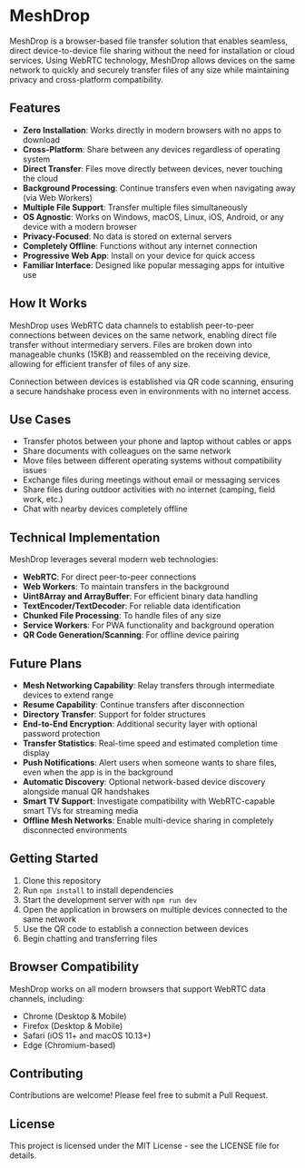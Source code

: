 # MeshDrop

MeshDrop is a browser-based file transfer solution that enables seamless, direct device-to-device file sharing without the need for installation or cloud services. Using WebRTC technology, MeshDrop allows devices on the same network to quickly and securely transfer files of any size while maintaining privacy and cross-platform compatibility.

## Features

- **Zero Installation**: Works directly in modern browsers with no apps to download
- **Cross-Platform**: Share between any devices regardless of operating system
- **Direct Transfer**: Files move directly between devices, never touching the cloud
- **Background Processing**: Continue transfers even when navigating away (via Web Workers)
- **Multiple File Support**: Transfer multiple files simultaneously
- **OS Agnostic**: Works on Windows, macOS, Linux, iOS, Android, or any device with a modern browser
- **Privacy-Focused**: No data is stored on external servers
- **Completely Offline**: Functions without any internet connection
- **Progressive Web App**: Install on your device for quick access
- **Familiar Interface**: Designed like popular messaging apps for intuitive use

## How It Works

MeshDrop uses WebRTC data channels to establish peer-to-peer connections between devices on the same network, enabling direct file transfer without intermediary servers. Files are broken down into manageable chunks (15KB) and reassembled on the receiving device, allowing for efficient transfer of files of any size.

Connection between devices is established via QR code scanning, ensuring a secure handshake process even in environments with no internet access.

## Use Cases

- Transfer photos between your phone and laptop without cables or apps
- Share documents with colleagues on the same network
- Move files between different operating systems without compatibility issues
- Exchange files during meetings without email or messaging services
- Share files during outdoor activities with no internet (camping, field work, etc.)
- Chat with nearby devices completely offline

## Technical Implementation

MeshDrop leverages several modern web technologies:

- **WebRTC**: For direct peer-to-peer connections
- **Web Workers**: To maintain transfers in the background
- **Uint8Array and ArrayBuffer**: For efficient binary data handling
- **TextEncoder/TextDecoder**: For reliable data identification
- **Chunked File Processing**: To handle files of any size
- **Service Workers**: For PWA functionality and background operation
- **QR Code Generation/Scanning**: For offline device pairing

## Future Plans

- **Mesh Networking Capability**: Relay transfers through intermediate devices to extend range
- **Resume Capability**: Continue transfers after disconnection
- **Directory Transfer**: Support for folder structures
- **End-to-End Encryption**: Additional security layer with optional password protection
- **Transfer Statistics**: Real-time speed and estimated completion time display
- **Push Notifications**: Alert users when someone wants to share files, even when the app is in the background
- **Automatic Discovery**: Optional network-based device discovery alongside manual QR handshakes
- **Smart TV Support**: Investigate compatibility with WebRTC-capable smart TVs for streaming media
- **Offline Mesh Networks**: Enable multi-device sharing in completely disconnected environments

## Getting Started

1. Clone this repository
2. Run `npm install` to install dependencies
3. Start the development server with `npm run dev`
4. Open the application in browsers on multiple devices connected to the same network
5. Use the QR code to establish a connection between devices
6. Begin chatting and transferring files

## Browser Compatibility

MeshDrop works on all modern browsers that support WebRTC data channels, including:
- Chrome (Desktop & Mobile)
- Firefox (Desktop & Mobile)
- Safari (iOS 11+ and macOS 10.13+)
- Edge (Chromium-based)

## Contributing

Contributions are welcome! Please feel free to submit a Pull Request.

## License

This project is licensed under the MIT License - see the LICENSE file for details.
